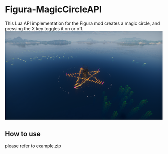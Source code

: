 # Figura-MagicCircleAPI
This Lua API implementation for the Figura mod creates a magic circle, and pressing the X key toggles it on or off.
![MagicCircle](preview.png)

## How to use
please refer to example.zip
